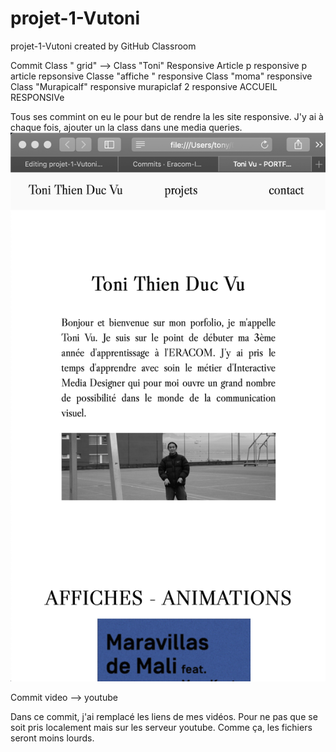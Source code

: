 # projet-1-Vutoni
projet-1-Vutoni created by GitHub Classroom

Commit
Class " grid" --> Class "Toni" Responsive
Article p responsive
p article repsonsive
Classe "affiche " responsive
Class "moma" responsive
Class "Murapicalf" responsive
murapiclaf 2 responsive
ACCUEIL RESPONSIVe


Tous ses commint on eu le pour but de rendre la les site responsive. J'y ai à chaque fois, ajouter un la class dans une media queries.
![](https://github.com/Eracom-ID471/projet-1-Vutoni/blob/master/img/Capture%20d’écran%202019-09-19%20à%2008.33.46.png?raw=true)

Commit
video --> youtube

Dans ce commit, j'ai remplacé les liens de mes vidéos. Pour ne pas que se soit pris localement mais sur les serveur youtube. Comme ça, les fichiers seront moins lourds.


![]()
